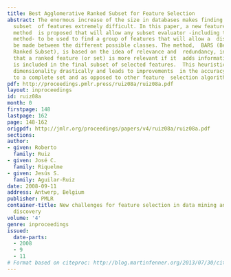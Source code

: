 ```yaml
---
title: Best Agglomerative Ranked Subset for Feature Selection
abstract: The enormous increase of the size in databases makes finding an optimal
  subset  of features extremely difficult. In this paper, a new feature selection
  method  is proposed that will allow any subset evaluator -including the wrapper  evaluation
  method- to be used to find a group of features that will allow a  distinction to
  be made between the different possible classes. The method,  BARS (Best Agglomerative
  Ranked Subset), is based on the idea of relevance and  redundancy, in the sense
  that a ranked feature (or set) is more relevant if it  adds information when it
  is included in the final subset of selected features.  This heuristic method reduces
  dimensionality drastically and leads to improvements  in the accuracy, in comparison
  to a complete set and as opposed to other feature  selection algorithms.
pdf: http://proceedings.pmlr.press/ruiz08a/ruiz08a.pdf
layout: inproceedings
id: ruiz08a
month: 0
firstpage: 148
lastpage: 162
page: 148-162
origpdf: http://jmlr.org/proceedings/papers/v4/ruiz08a/ruiz08a.pdf
sections: 
author:
- given: Roberto
  family: Ruiz
- given: José C.
  family: Riquelme
- given: Jesús S.
  family: Aguilar-Ruiz
date: 2008-09-11
address: Antwerp, Belgium
publisher: PMLR
container-title: New challenges for feature selection in data mining and knowledge
  discovery
volume: '4'
genre: inproceedings
issued:
  date-parts:
  - 2008
  - 9
  - 11
# Format based on citeproc: http://blog.martinfenner.org/2013/07/30/citeproc-yaml-for-bibliographies/
---
```


